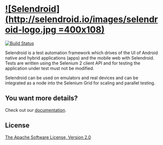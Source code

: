[![Selendroid](http://selendroid.io/images/selendroid-logo.jpg =400x108)](http://selendroid.io)
==========

[![Build Status](http://ci.selendroid.io/buildStatus/icon?job=selendroid)](http://ci.selendroid.io/job/selendroid/)

Selendroid is a test automation framework which drives of the UI of Android native and hybrid applications (apps) and the mobile web with Selendroid. Tests are written using the Selenium 2 client API and for testing the application under test must not be modified. 

Selendroid can be used on emulators and real devices and can be integrated as a node into the Selenium Grid for scaling and parallel testing. 


You want more details?
----------------------

Check out our [documentation](http://selendroid.io).


License
-----------
[The Apache Software License, Version 2.0](http://www.apache.org/licenses/LICENSE-2.0)
